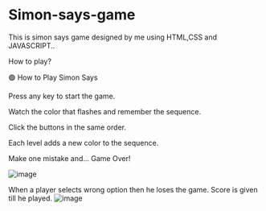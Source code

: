 # Simon-says-game
This is simon says game designed by me using HTML,CSS and JAVASCRIPT..

How to play?

🟢 How to Play Simon Says

Press any key to start the game.

Watch the color that flashes and remember the sequence.

Click the buttons in the same order.

Each level adds a new color to the sequence.

Make one mistake and... Game Over!

![image](https://github.com/user-attachments/assets/80b69ff5-2bef-4c40-9edc-f3057aa68c2b)

When a player selects wrong option then he loses the game. Score is given till he played.
![image](https://github.com/user-attachments/assets/54d79830-e782-4b10-82b7-2e720671af4f)

